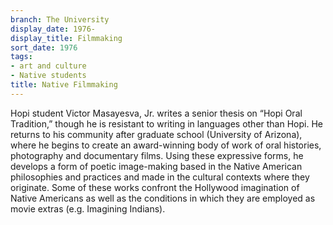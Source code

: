 ```yaml
---
branch: The University
display_date: 1976-
display_title: Filmmaking
sort_date: 1976
tags:
- art and culture
- Native students
title: Native Filmmaking
---
```


Hopi student Victor Masayesva, Jr. writes a senior thesis on “Hopi Oral Tradition,” though he is resistant to writing in languages other than Hopi. He returns to his community after graduate school (University of Arizona), where he begins to create an award-winning body of work of oral histories, photography and documentary films. Using these expressive forms, he develops a form of poetic image-making based in the Native American philosophies and practices and made in the cultural contexts where they originate. Some of these works confront the Hollywood imagination of Native Americans as well as the conditions in which they are employed as movie extras (e.g. Imagining Indians).